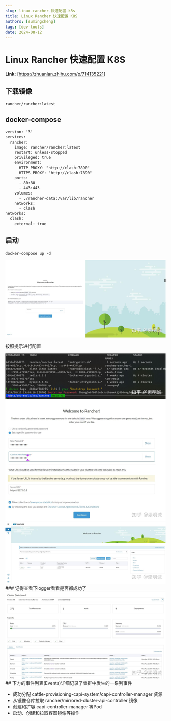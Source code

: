 ```yaml
---
slug: linux-rancher-快速配置-k8s
title: Linux Rancher 快速配置 K8S
authors: [sumingcheng]
tags: [dev-tools]
date: 2024-08-12
---
```


# Linux Rancher 快速配置 K8S



 **Link:** [https://zhuanlan.zhihu.com/p/714135221]

## 下载镜像  
```
rancher/rancher:latest
```
## docker-compose  
```
version: '3'
services:
  rancher:
    image: rancher/rancher:latest
    restart: unless-stopped
    privileged: true
    environment:
      HTTP_PROXY: "http://clash:7890"
      HTTPS_PROXY: "http://clash:7890"
    ports:
      - 80:80
      - 443:443
    volumes:
      - ./rancher-data:/var/lib/rancher
    networks:
      - clash
networks:
  clash:
    external: true
```
## 启动  
```
docker-compose up -d
```
![bd0c2bee183de6667356758225a7fc83](../image/bd0c2bee183de6667356758225a7fc83.jpg)

按照提示进行配置

![7f26ebfe0c0ebdda7a678c44ad630a82](../image/7f26ebfe0c0ebdda7a678c44ad630a82.jpg)![da568be6149956bbb6f82b05c22b0af9](../image/da568be6149956bbb6f82b05c22b0af9.jpg)![7f34ac6a6f43cfab35128d8975ecb8cd](../image/7f34ac6a6f43cfab35128d8975ecb8cd.jpg)### 记得查看下logger看看是否都成功了  
![6b153c4b7c3fef45c63b62b69e3cab38](../image/6b153c4b7c3fef45c63b62b69e3cab38.jpg)## 下方的事件列表(Events)详细记录了集群中发生的一系列事件  

* 成功分配 cattle-provisioning-capi-system/capi-controller-manager 资源
* 从镜像仓库拉取 rancher/mirrored-cluster-api-controller 镜像
* 创建和扩容 capi-controller-manager 等Pod
* 启动、创建和拉取容器镜像等操作